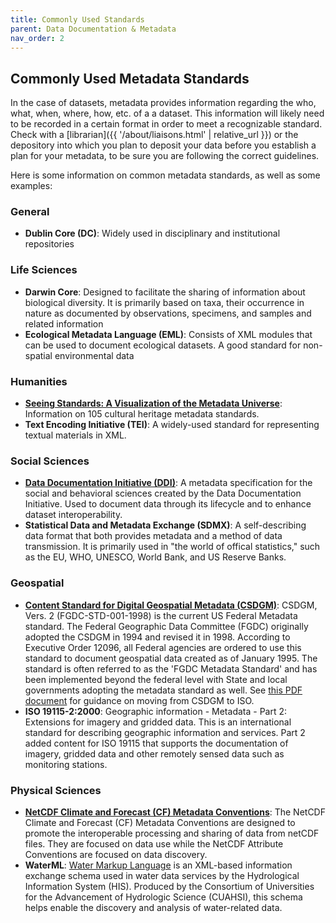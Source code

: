 ```yaml
---
title: Commonly Used Standards
parent: Data Documentation & Metadata
nav_order: 2
---
```


## Commonly Used Metadata Standards

In the case of datasets, metadata provides information regarding the who, what,
 when, where, how, etc. of a a dataset. This information will likely need to be
  recorded in a certain format in order to meet a recognizable standard. Check
   with a [librarian]({{ '/about/liaisons.html' | relative_url }}) or the
    depository into which you plan to deposit your data before you establish a
     plan for your metadata, to be sure you are following the correct
      guidelines.

Here is some information on common metadata standards, as well as some examples:

### General

- **Dublin Core (DC)**: Widely used in disciplinary and institutional repositories

### Life Sciences

- **Darwin Core**: Designed to facilitate the sharing of information about
 biological diversity. It is primarily based on taxa, their occurrence in nature
  as documented by observations, specimens, and samples and related information
- **Ecological Metadata Language (EML)**: Consists of XML modules that can be used
 to document ecological datasets. A good standard for non-spatial environmental
  data

### Humanities

- **[Seeing Standards: A Visualization of the Metadata Universe](http://jennriley.com/metadatamap/)**: Information on 105 cultural heritage metadata standards.
- **Text Encoding Initiative (TEI)**: A widely-used standard for representing
 textual materials in XML.

### Social Sciences

- **[Data Documentation Initiative (DDI)](http://www.ddialliance.org/)**: A metadata
 specification for the social and behavioral sciences created by the Data
  Documentation Initiative. Used to document data through its lifecycle and to
   enhance dataset interoperability.
- **Statistical Data and Metadata Exchange (SDMX)**: A self-describing data format
 that both provides metadata and a method of data transmission. It is primarily
  used in "the world of offical statistics," such as the EU, WHO, UNESCO, World
   Bank, and US Reserve Banks.

### Geospatial

- **[Content Standard for Digital Geospatial Metadata (CSDGM)](http://www.fgdc.gov/metadata/geospatial-metadata-standards)**:  CSDGM, Vers. 2 (FGDC-STD-001-1998) is the
 current US Federal Metadata standard. The Federal Geographic Data Committee
  (FGDC) originally adopted the CSDGM in 1994 and revised it in 1998. According
   to Executive Order 12096, all Federal agencies are ordered to use this
    standard to document geospatial data created as of January 1995. The
     standard is often referred to as the 'FGDC Metadata Standard' and has been
      implemented beyond the federal level with State and local governments
       adopting the metadata standard as well. See
        [this PDF document](http://www.fgdc.gov/metadata/documents/preparing-for-international-metadata-guidance.pdf)
         for guidance on moving from CSDGM to ISO.
- **ISO 19115-2:2000**: Geographic information - Metadata - Part 2: Extensions for
 imagery and gridded data. This is an international standard for describing
  geographic information and services. Part 2 added content for ISO 19115 that
   supports the documentation of imagery, gridded data and other remotely sensed
    data such as monitoring stations.

### Physical Sciences

- **[NetCDF Climate and Forecast (CF) Metadata Conventions](http://www.cgd.ucar.edu/cms/eaton/netcdf/CF-20010629.htm)**: The NetCDF Climate and Forecast (CF) Metadata
 Conventions are designed to promote the interoperable processing and sharing of
  data from netCDF files. They are focused on data use while the NetCDF
   Attribute Conventions are focused on data discovery.
- **WaterML**: [Water Markup Language](http://his.cuahsi.org/wofws.html#waterml) is
 an XML-based information exchange schema used in water data services by the
  Hydrological Information System (HIS). Produced by the Consortium of
   Universities for the Advancement of Hydrologic Science (CUAHSI), this schema
    helps enable the discovery and analysis of water-related data.
